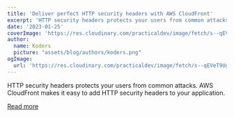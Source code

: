 ```yaml
---
title: 'Deliver perfect HTTP security headers with AWS CloudFront'
excerpt: 'HTTP security headers protects your users from common attacks. AWS CloudFront makes it easy to add HTTP security headers to your application.'
date: '2023-01-25'
coverImage: 'https://res.cloudinary.com/practicaldev/image/fetch/s--qEVeT9Ug--/c_imagga_scale,f_auto,fl_progressive,h_420,q_auto,w_1000/https://dev-to-uploads.s3.amazonaws.com/uploads/articles/q5f8qmpiczu9jzvx6mb2.png'
author:
  name: Koders
  picture: "assets/blog/authors/koders.png"
ogImage:
  url: 'https://res.cloudinary.com/practicaldev/image/fetch/s--qEVeT9Ug--/c_imagga_scale,f_auto,fl_progressive,h_420,q_auto,w_1000/https://dev-to-uploads.s3.amazonaws.com/uploads/articles/q5f8qmpiczu9jzvx6mb2.png'
---
```


HTTP security headers protects your users from common attacks. AWS CloudFront makes it easy to add HTTP security headers to your application.

[Read more](https://dev.to/kumo/deliver-perfect-http-security-headers-with-aws-cloudfront-4din)
